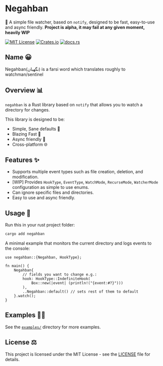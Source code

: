 Negahban
========

🧐 A simple file watcher, based on `notify`, designed to be fast, easy-to-use and async friendly.
**Project is alpha, it may fail at any given moment, heavily WIP**

[![MIT License](https://img.shields.io/badge/license-MIT-blue.svg)](https://github.com/aarmn/negahban/blob/main/LICENSE)
[![Crates.io](https://img.shields.io/crates/v/negahban.svg)](https://crates.io/crates/negahban)
[![docs.rs](https://docs.rs/negahban/badge.svg)](https://docs.rs/negahban/)
<!-- [![License: MIT](https://img.shields.io/badge/License-MIT-yellow.svg)](https://opensource.org/licenses/MIT) -->
<!-- [![codecov](https://codecov.io/gh/aarmn/negahban/branch/main/graph/badge.svg?token=5DURCC65LH)](https://codecov.io/gh/aarmn/negahban) -->
<!-- [![Build Status](https://github.com/aarmn/negahban/actions/workflows/rust.yml/badge.svg)](https://github.com/aarmn/negahban/actions) -->
<!-- ![Rust Version](https://img.shields.io/badge/rust-1.67.0-orange.svg) -->

Name 😀
--------
Negahban(نگهبان) is a farsi word which translates roughly to watchman/sentinel

Overview 📊
--------

`negahban` is a Rust library based on `notify` that allows you to watch a directory for changes.

This library is designed to be:

*   Simple, Sane defaults 🌱
*   Blazing Fast 🚀
*   Async friendly 🔀
*   Cross-platform 🌐

Features ✨
--------

*   Supports multiple event types such as file creation, deletion, and modification.
*   [WIP] Provides `HookType`, `EventType`, `WatchMode`, `RecurseMode`, `WatcherMode` configuration as simple to use enums.
*   Can ignore specific files and directories.
*   Easy to use and async friendly.

Usage 🔨
-----

Run this in your rust project folder:

```bash
cargo add negahban
```

A minimal example that monitors the current directory and logs events to the console:

```rust,no_run
use negahban::{Negahban, HookType};

fn main() {
    Negahban{
        // fields you want to change e.g.: 
        hook: HookType::IndefiniteHook(
            Box::new(|event| (println!("{event:#?}")))
        ),
        ..Negahban::default() // sets rest of them to default
    }.watch();
}
```

Examples 👨‍💻
--------

See the [`examples/`](https://github.com/aarmn/negahban/tree/main/examples) directory for more examples.

License ⚖
-------

This project is licensed under the MIT License - see the [LICENSE](https://github.com/aarmn/negahban/blob/main/LICENSE) file for details.